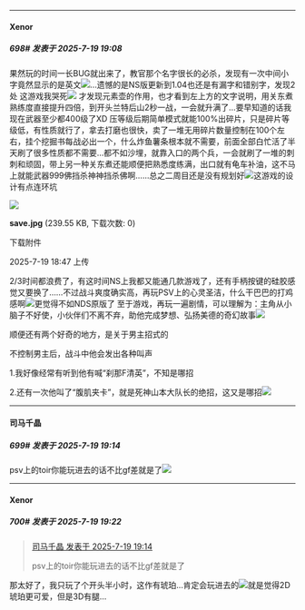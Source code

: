 ﻿
*****

####  Xenor  
##### 698#       发表于 2025-7-19 19:08

果然玩的时间一长BUG就出来了，教官那个名字很长的必杀，发现有一次中间小字竟然显示的是英文<img src="https://static.stage1st.com/image/smiley/face2017/270.gif" referrerpolicy="no-referrer">…遗憾的是NS版更新到1.04也还是有漏字和错别字，发现2处
这游戏我哭死<img src="https://static.stage1st.com/image/smiley/face2017/267.png" referrerpolicy="no-referrer">
才发现元素壶的作用，也才看到左上方的文字说明，用关东煮熟练度直接提升四倍，到开头兰特后山2秒一战，一会就升满了…要早知道的话我现在武器至少都400级了XD
压等级后期简单模式就能100%出碎片，只是碎片等级低，有性质就行了，拿去打磨也很快，卖了一堆无用碎片数量控制在100个左右，挂个挖掘书每战必出一个，什么炸鱼薯条根本就不需要，前面全部白忙活了半天刷了很多性质都不需要…都不如沙埋，就靠入口的两个兵，一会就刷了一堆的刺刺和顽固，带上另一种关东煮还能顺便把熟悉度练满，出口就有龟车补油，这不马上就能武器999佛挡杀神神挡杀佛啊……总之二周目还是没有规划好<img src="https://static.stage1st.com/image/smiley/face2017/271.png" referrerpolicy="no-referrer">这游戏的设计有点连环坑

<img src="https://img.stage1st.com/forum/202507/19/184752b7vz5u8u5yf57k77.jpg" referrerpolicy="no-referrer">

<strong>save.jpg</strong> (239.55 KB, 下载次数: 0)

下载附件

2025-7-19 18:47 上传

2/3时间都浪费了，有这时间NS上我都又能通几款游戏了，还有手柄按键的硅胶感觉又要换了……不过战斗爽度确实高，再玩PSV上的心灵圣洁，什么干巴巴的打鸡感啊<img src="https://static.stage1st.com/image/smiley/face2017/246.png" referrerpolicy="no-referrer">更觉得不如NDS原版了
至于游戏，再玩一遍剧情，可以理解为：主角从小脑子不好使，小伙伴们不离不弃，助他完成梦想、弘扬美德的奇幻故事<img src="https://static.stage1st.com/image/smiley/face2017/083.png" referrerpolicy="no-referrer">

顺便还有两个好奇的地方，是关于男主招式的

不控制男主后，战斗中他会发出各种叫声

1.我好像经常有听到他有喊“刹那F清英”，不知是哪招

2.还有一次他叫了“腹肌夹卡”，就是死神山本大队长的绝招，这又是哪招<img src="https://static.stage1st.com/image/smiley/face2017/277.png" referrerpolicy="no-referrer">


*****

####  司马千晶  
##### 699#       发表于 2025-7-19 19:14

psv上的toir你能玩进去的话不比gf差就是了<img src="https://static.stage1st.com/image/smiley/face2017/037.png" referrerpolicy="no-referrer">


*****

####  Xenor  
##### 700#       发表于 2025-7-19 19:22

<blockquote><a href="httphttps://stage1st.com/2b/forum.php?mod=redirect&amp;goto=findpost&amp;pid=68123739&amp;ptid=2196881" target="_blank">司马千晶 发表于 2025-7-19 19:14</a>

psv上的toir你能玩进去的话不比gf差就是了</blockquote>
那太好了，我只玩了个开头半小时，这作有琥珀…肯定会玩进去的<img src="https://static.stage1st.com/image/smiley/face2017/073.png" referrerpolicy="no-referrer">就是觉得2D琥珀更可爱，但是3D有腿…


